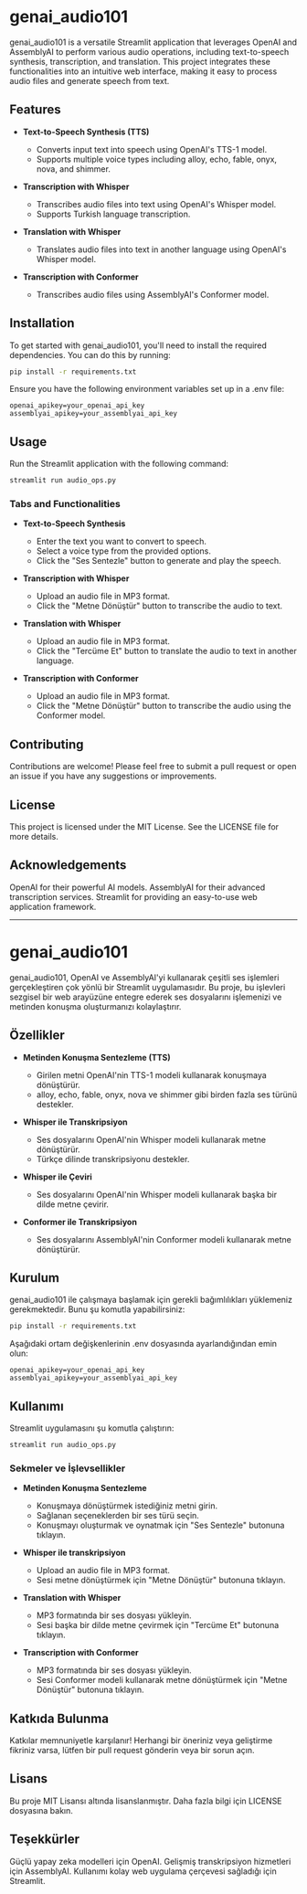 # genai_audio101

genai_audio101 is a versatile Streamlit application that leverages OpenAI and AssemblyAI to perform various audio operations,
including text-to-speech synthesis, transcription, and translation. 
This project integrates these functionalities into an intuitive web interface, 
making it easy to process audio files and generate speech from text.

## Features

- **Text-to-Speech Synthesis (TTS)**
  - Converts input text into speech using OpenAI's TTS-1 model.
  - Supports multiple voice types including alloy, echo, fable, onyx, nova, and shimmer.

- **Transcription with Whisper**
  - Transcribes audio files into text using OpenAI's Whisper model.
  - Supports Turkish language transcription.

- **Translation with Whisper**
  - Translates audio files into text in another language using OpenAI's Whisper model.

- **Transcription with Conformer**
  - Transcribes audio files using AssemblyAI's Conformer model.

## Installation

To get started with genai_audio101, you'll need to install the required dependencies. You can do this by running:

```bash
pip install -r requirements.txt
```

Ensure you have the following environment variables set up in a .env file:
```env
openai_apikey=your_openai_api_key
assemblyai_apikey=your_assemblyai_api_key
```

## Usage
Run the Streamlit application with the following command:
```bash
streamlit run audio_ops.py
```

### Tabs and Functionalities
- **Text-to-Speech Synthesis**
  - Enter the text you want to convert to speech.
  - Select a voice type from the provided options.
  - Click the "Ses Sentezle" button to generate and play the speech.
  
- **Transcription with Whisper**
  - Upload an audio file in MP3 format.
  - Click the "Metne Dönüştür" button to transcribe the audio to text.
   
- **Translation with Whisper**
  - Upload an audio file in MP3 format.
  - Click the "Tercüme Et" button to translate the audio to text in another language.

- **Transcription with Conformer**
  - Upload an audio file in MP3 format.
  - Click the "Metne Dönüştür" button to transcribe the audio using the Conformer model.

## Contributing
Contributions are welcome! Please feel free to submit a pull request or open an issue if you have any suggestions or improvements.

## License
This project is licensed under the MIT License. See the LICENSE file for more details.

## Acknowledgements
OpenAI for their powerful AI models.
AssemblyAI for their advanced transcription services.
Streamlit for providing an easy-to-use web application framework.
  
---

# genai_audio101

genai_audio101, OpenAI ve AssemblyAI'yi kullanarak çeşitli ses işlemleri gerçekleştiren çok yönlü bir Streamlit uygulamasıdır.
Bu proje, bu işlevleri sezgisel bir web arayüzüne entegre ederek ses dosyalarını işlemenizi ve metinden konuşma oluşturmanızı kolaylaştırır.

## Özellikler

- **Metinden Konuşma Sentezleme (TTS)**
  - Girilen metni OpenAI'nin TTS-1 modeli kullanarak konuşmaya dönüştürür.
  - alloy, echo, fable, onyx, nova ve shimmer gibi birden fazla ses türünü destekler.

- **Whisper ile Transkripsiyon**
  - Ses dosyalarını OpenAI'nin Whisper modeli kullanarak metne dönüştürür.
  - Türkçe dilinde transkripsiyonu destekler.

- **Whisper ile Çeviri**
  - Ses dosyalarını OpenAI'nin Whisper modeli kullanarak başka bir dilde metne çevirir.

- **Conformer ile Transkripsiyon**
  - Ses dosyalarını AssemblyAI'nin Conformer modeli kullanarak metne dönüştürür.

## Kurulum

genai_audio101 ile çalışmaya başlamak için gerekli bağımlılıkları yüklemeniz gerekmektedir. Bunu şu komutla yapabilirsiniz:

```bash
pip install -r requirements.txt
```

Aşağıdaki ortam değişkenlerinin .env dosyasında ayarlandığından emin olun:

```env
openai_apikey=your_openai_api_key
assemblyai_apikey=your_assemblyai_api_key
```

## Kullanımı
Streamlit uygulamasını şu komutla çalıştırın:
```bash
streamlit run audio_ops.py
```

### Sekmeler ve İşlevsellikler
- **Metinden Konuşma Sentezleme**
  - Konuşmaya dönüştürmek istediğiniz metni girin.
  - Sağlanan seçeneklerden bir ses türü seçin.
  - Konuşmayı oluşturmak ve oynatmak için "Ses Sentezle" butonuna tıklayın.
  
- **Whisper ile transkripsiyon**
  - Upload an audio file in MP3 format.
  - Sesi metne dönüştürmek için "Metne Dönüştür" butonuna tıklayın.
   
- **Translation with Whisper**
  - MP3 formatında bir ses dosyası yükleyin.
  - Sesi başka bir dilde metne çevirmek için "Tercüme Et" butonuna tıklayın.

- **Transcription with Conformer**
  - MP3 formatında bir ses dosyası yükleyin.
  - Sesi Conformer modeli kullanarak metne dönüştürmek için "Metne Dönüştür" butonuna tıklayın.

## Katkıda Bulunma
Katkılar memnuniyetle karşılanır! Herhangi bir öneriniz veya geliştirme fikriniz varsa, lütfen bir pull request gönderin veya bir sorun açın.

## Lisans
Bu proje MIT Lisansı altında lisanslanmıştır. Daha fazla bilgi için LICENSE dosyasına bakın.

## Teşekkürler
Güçlü yapay zeka modelleri için OpenAI.
Gelişmiş transkripsiyon hizmetleri için AssemblyAI.
Kullanımı kolay web uygulama çerçevesi sağladığı için Streamlit.
